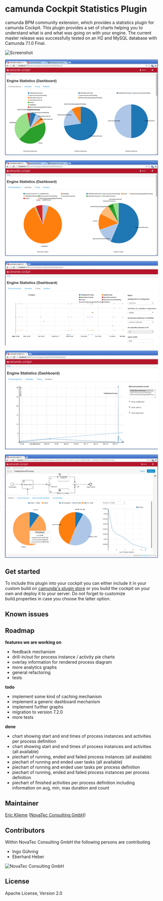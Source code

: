 camunda Cockpit Statistics Plugin
=================================

camunda BPM community extension, which provides a statistics plugin for camunda Cockpit.
This plugin provides a set of charts helping you to understand what is and what was going on with your engine.
The current master release was successfully tested on an H2 and MySQL database with Camunda 7.1.0 Final.

![Screenshot](http://i.imgur.com/B2KMQRR.png)

![Screenshot: Process Instances](screenshot-process-instances.png)

![Screenshot: User Tasks](screenshot-user-tasks.png)

![Screenshot: Timing](screenshot-timing.png)

![Screenshot: Analytics](screenshot-analytics.png)

![Screenshot: Process Definition](screenshot-process-definition.png)

## Get started

To include this plugin into your cockpit you can either include it in your custom build on [camunda's plugin store](http://camunda.org/plugins/) or you build the cockpit on your own and deploy it to your server.
Do not forget to customize build.properties in case you choose the latter option.

## Known issues

## Roadmap

**features we are working on**

- feedback mechanism
- drill-in/out for process instance / activity pie charts
- overlay information for rendered process diagram
- more analytics graphs
- general refactoring
- tests

**todo**

- implement some kind of caching mechanism
- implement a generic dashboard mechanism
- implement further graphs
- migration to version 7.2.0
- more tests

**done**
- chart showing start and end times of process instances and activities per process definition
- chart showing start and end times of process instances and activities (all available)
- piechart of running, ended and failed process instances (all available)
- piechart of running and ended user tasks (all available)
- piechart of running and ended user tasks per process definition
- piechart of running, ended and failed process instances per process definition
- piechart of finished activities per process definition including information on avg, min, max duration and count


## Maintainer

[Eric Klieme](https://github.com/eklieme) ([NovaTec Consulting GmbH](http://www.novatec-gmbh.de/))

## Contributors

Within NovaTec Consulting GmbH the following persons are contributing

- Ingo G&uuml;hring
- Eberhard Heber


![NovaTec Consulting GmbH](http://www.novatec-gmbh.de/fileadmin/styles/novatec_v5.5/images/header-logo.jpg)

## License

Apache License, Version 2.0
